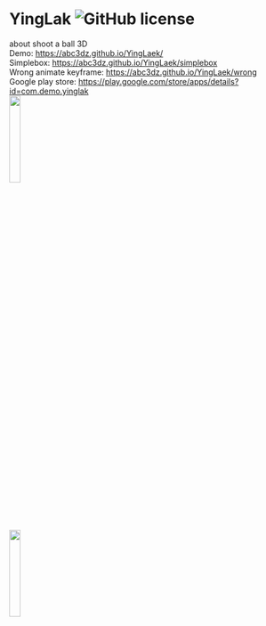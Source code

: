 # YingLak ![GitHub license](https://img.shields.io/badge/license-MIT-blue.svg)
about shoot a ball 3D
<br>Demo: https://abc3dz.github.io/YingLaek/
<br>Simplebox: https://abc3dz.github.io/YingLaek/simplebox
<br>Wrong animate keyframe: https://abc3dz.github.io/YingLaek/wrong
<br>Google play store: https://play.google.com/store/apps/details?id=com.demo.yinglak
<br><img src='https://github.com/abc3dz/YingLak/blob/master/ss/vlcsnap-2019-04-24-10h17m38s032.png' width=20% hight=20%>
<br><img src='https://github.com/abc3dz/YingLak/blob/master/ss/ggplay%20yinglak.png' width=20% hight=20%>

